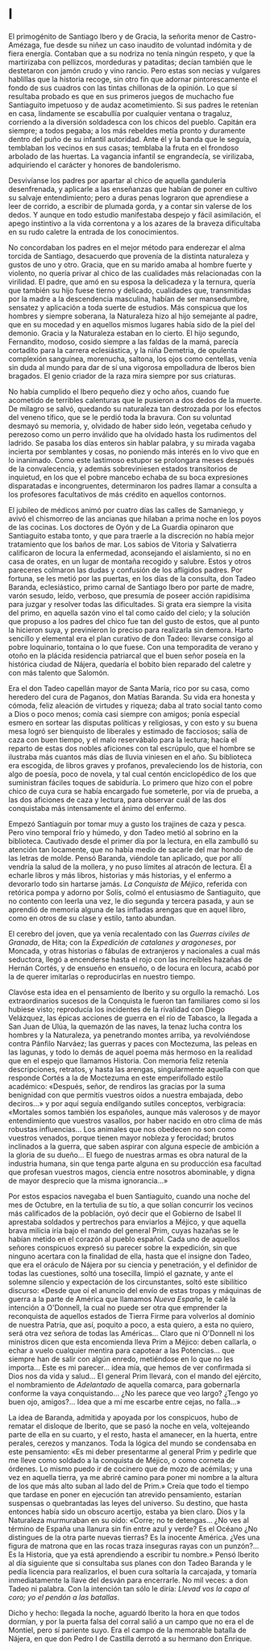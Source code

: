 # I

El primogénito de Santiago Ibero y de Gracia, la señorita menor de
Castro-Amézaga, fue desde su niñez un caso inaudito de voluntad indómita y de
fiera energía. Contaban que a su nodriza no tenía ningún respeto, y que la
martirizaba con pellizcos, mordeduras y pataditas; decían también que le
destetaron con jamón crudo y vino rancio. Pero estas son necias y vulgares
hablillas que la historia recoge, sin otro fin que adornar pintorescamente el
fondo de sus cuadros con las tintas chillonas de la opinión. Lo que sí
resultaba probado es que en sus primeros juegos de muchacho fue Santiaguito
impetuoso y de audaz acometimiento. Si sus padres le retenían en casa,
lindamente se escabullía por cualquier ventana o tragaluz, corriendo a la
diversión soldadesca con los chicos del pueblo. Capitán era siempre; a todos
pegaba; a los más rebeldes metía pronto y duramente dentro del puño de su
infantil autoridad. Ante él y la banda que le seguía, temblaban los vecinos en
sus casas; temblaba la fruta en el frondoso arbolado de las huertas. La
vagancia infantil se engrandecía, se virilizaba, adquiriendo el carácter
y honores de bandolerismo.

Desvivíanse los padres por apartar al chico de aquella gandulería desenfrenada,
y aplicarle a las enseñanzas que habían de poner en cultivo su salvaje
entendimiento; pero a duras penas lograron que aprendiese a leer de corrido,
a escribir de plumada gorda, y a contar sin valerse de los dedos. Y aunque en
todo estudio manifestaba despejo y fácil asimilación, el apego instintivo a la
vida correntona y a los azares de la braveza dificultaba en su rudo caletre la
entrada de los conocimientos.

No concordaban los padres en el mejor método para enderezar el alma torcida de
Santiago, desacuerdo que provenía de la distinta naturaleza y gustos de uno
y otro. Gracia, que en su marido amaba al hombre fuerte y violento, no quería
privar al chico de las cualidades más relacionadas con la virilidad. El padre,
que amó en su esposa la delicadeza y la ternura, quería que también su hijo
fuese tierno y delicado, cualidades que, transmitidas por la madre a la
descendencia masculina, habían de ser mansedumbre, sensatez y aplicación a toda
suerte de estudios. Más conspicua que los hombres y siempre soberana, la
Naturaleza hizo al hijo semejante al padre, que en su mocedad y en aquellos
mismos lugares había sido de la piel del demonio.  Gracia y la Naturaleza
estaban en lo cierto. El hijo segundo, Fernandito, modoso, cosido siempre a las
faldas de la mamá, parecía cortadito para la carrera eclesiástica, y la niña
Demetria, de opulenta complexión sanguínea, morenucha, saltona, los ojos como
centellas, venía sin duda al mundo para dar de sí una vigorosa empolladura de
Iberos bien bragados. El genio criador de la raza mira siempre por sus
criaturas.

No había cumplido el Ibero pequeño diez y ocho años, cuando fue acometido de
terribles calenturas que le pusieron a dos dedos de la muerte. De milagro se
salvó, quedando su naturaleza tan destrozada por los efectos del veneno tífico,
que se le perdió toda la bravura. Con su voluntad desmayó su memoria, y,
olvidado de haber sido león, vegetaba ceñudo y perezoso como un perro inválido
que ha olvidado hasta los rudimentos del ladrido. Se pasaba los días enteros
sin hablar palabra, y su mirada vagaba incierta por semblantes y cosas, no
poniendo más interés en lo vivo que en lo inanimado. Como este lastimoso
estupor se prolongara meses después de la convalecencia, y además sobreviniesen
estados transitorios de inquietud, en los que el pobre mancebo echaba de su
boca expresiones disparatadas e incongruentes, determinaron los padres llamar
a consulta a los profesores facultativos de más crédito en aquellos contornos.

El jubileo de médicos animó por cuatro días las calles de Samaniego, y avivó el
chismorreo de las ancianas que hilaban a prima noche en los poyos de las
cocinas. Los doctores de Oyón y de La Guardia opinaron que Santiaguito estaba
tonto, y que para traerle a la discreción no había mejor tratamiento que los
baños de mar. Los sabios de Vitoria y Salvatierra calificaron de locura la
enfermedad, aconsejando el aislamiento, si no en casa de orates, en un lugar de
montaña recogido y salubre. Estos y otros pareceres colmaron las dudas
y confusión de los afligidos padres. Por fortuna, se les metió por las puertas,
en los días de la consulta, don Tadeo Baranda, eclesiástico, primo carnal de
Santiago Ibero por parte de madre, varón sesudo, leído, verboso, que presumía
de poseer acción rapidísima para juzgar y resolver todas las dificultades. Si
grata era siempre la visita del primo, en aquella sazón vino el tal como caído
del cielo; y la solución que propuso a los padres del chico fue tan del gusto
de estos, que al punto la hicieron suya, y previnieron lo preciso para
realizarla sin demora. Harto sencillo y elemental era el plan curativo de don
Tadeo: llevarse consigo al pobre loquinario, tontaina o lo que fuese. Con una
temporadita de verano y otoño en la plácida residencia patriarcal que el buen
señor poseía en la histórica ciudad de Nájera, quedaría el bobito bien reparado
del caletre y con más talento que Salomón.

Era el don Tadeo capellán mayor de Santa María, rico por su casa, como heredero
del cura de Paganos, don Matías Baranda. Su vida era honesta y cómoda, feliz
aleación de virtudes y riqueza; daba al trato social tanto como a Dios o poco
menos; comía casi siempre con amigos; ponía especial esmero en sortear las
disputas políticas y religiosas, y con esto y su buena mesa logró ser
bienquisto de liberales y estimado de facciosos; salía de caza con buen tiempo,
y el malo reservábalo para la lectura; hacía el reparto de estas dos nobles
aficiones con tal escrúpulo, que el hombre se ilustraba más cuantos más días de
lluvia viniesen en el año. Su biblioteca era escogida, de libros graves
y profanos, prevaleciendo los de historia, con algo de poesía, poco de novela,
y tal cual centón enciclopédico de los que suministran fáciles toques de
sabiduría. Lo primero que hizo con el pobre chico de cuya cura se había
encargado fue someterle, por vía de prueba, a las dos aficiones de caza
y lectura, para observar cuál de las dos conquistaba más intensamente el ánimo
del enfermo.

Empezó Santiaguín por tomar muy a gusto los trajines de caza y pesca. Pero vino
temporal frío y húmedo, y don Tadeo metió al sobrino en la biblioteca.
Cautivado desde el primer día por la lectura, en ella zambulló su atención tan
locamente, que no había medio de sacarle del mar hondo de las letras de molde.
Pensó Baranda, viéndole tan aplicado, que por allí vendría la salud de la
mollera, y no puso límites al atracón de lectura. Él a echarle libros y más
libros, historias y más historias, y el enfermo a devorarlo todo sin hartarse
jamás. *La Conquista de Méjico*, referida con retórica pompa y adorno por
Solís, colmó el entusiasmo de Santiaguito, que no contento con leerla una vez,
le dio segunda y tercera pasada, y aun se aprendió de memoria alguna de las
infladas arengas que en aquel libro, como en otros de su clase y estilo, tanto
abundan.

El cerebro del joven, que ya venía recalentado con las *Guerras civiles de
Granada*, de Hita; con la *Expedición de catalanes y aragoneses*, por Moncada,
y otras historias o fábulas de extranjeros y nacionales a cual más seductora,
llegó a encenderse hasta el rojo con las increíbles hazañas de Hernán Cortés,
y de ensueño en ensueño, o de locura en locura, acabó por la de querer
imitarlas o reproducirlas en nuestro tiempo.

Clavóse esta idea en el pensamiento de Iberito y su orgullo la remachó. Los
extraordinarios sucesos de la Conquista le fueron tan familiares como si los
hubiese visto; reproducía los incidentes de la rivalidad con Diego Velázquez,
las épicas acciones de guerra en el río de Tabasco, la llegada a San Juan de
Ulúa, la quemazón de las naves, la tenaz lucha contra los hombres y la
Naturaleza, ya penetrando montes arriba, ya revolviéndose contra Pánfilo
Narváez; las guerras y paces con Moctezuma, las peleas en las lagunas, y todo
lo demás de aquel poema más hermoso en la realidad que en el espejo que
llamamos Historia. Con memoria feliz retenía descripciones, retratos, y hasta
las arengas, singularmente aquella con que responde Cortés a la de Moctezuma en
este emperifollado estilo académico: «Después, señor, de rendiros las gracias
por la suma benignidad con que permitís vuestros oídos a nuestra embajada, debo
deciros...» y por aquí seguía endilgando sutiles conceptos, verbigracia:
«Mortales somos también los españoles, aunque más valerosos y de mayor
entendimiento que vuestros vasallos, por haber nacido en otro clima de más
robustas influencias... Los animales que nos obedecen no son como vuestros
venados, porque tienen mayor nobleza y ferocidad; brutos inclinados a la
guerra, que saben aspirar con alguna especie de ambición a la gloria de su
dueño... El fuego de nuestras armas es obra natural de la industria humana, sin
que tenga parte alguna en su producción esa facultad que profesan vuestros
magos, ciencia entre nosotros abominable, y digna de mayor desprecio que la
misma ignorancia...»

Por estos espacios navegaba el buen Santiaguito, cuando una noche del mes de
Octubre, en la tertulia de su tío, a que solían concurrir los vecinos más
calificados de la población, oyó decir que el Gobierno de Isabel II aprestaba
soldados y pertrechos para enviarlos a Méjico, y que aquella brava milicia iría
bajo el mando del general Prim, cuyas hazañas se le habían metido en el corazón
al pueblo español. Cada uno de aquellos señores conspicuos expresó su parecer
sobre la expedición, sin que ninguno acertara con la finalidad de ella, hasta
que el insigne don Tadeo, que era el oráculo de Nájera por su ciencia
y penetración, y el definidor de todas las cuestiones, soltó una tosecilla,
limpió el gaznate, y ante el solemne silencio y expectación de los
circunstantes, soltó este sibilítico discurso: «Desde que oí el anuncio del
envío de estas tropas y máquinas de guerra a la parte de América que llamamos
*Nueva España*, le calé la intención a O'Donnell, la cual no puede ser otra que
emprender la reconquista de aquellos estados de Tierra Firme para volverlos al
dominio de nuestra Patria, que así, poquito a poco, a esta quiero, a esta no
quiero, será otra vez señora de todas las Américas... Claro que ni O'Donnell ni
los ministros dicen que esta encomienda lleva Prim a Méjico: deben callarla,
o echar a vuelo cualquier mentira para capotear a las Potencias... que siempre
han de salir con algún enredo, metiéndose en lo que no les importa... Este es
mi parecer... idea mía, que hemos de ver confirmada si Dios nos da vida
y salud... El general Prim llevará, con el mando del ejército, el nombramiento
de *Adelantado* de aquella comarca, para gobernarla conforme la vaya
conquistando... ¿No les parece que veo largo? ¿Tengo yo buen ojo, amigos?...
Idea que a mí me escarbe entre cejas, no falla...»

La idea de Baranda, admitida y apoyada por los conspicuos, hubo de rematar el
disloque de Iberito, que se pasó la noche en vela, voltejeando parte de ella en
su cuarto, y el resto, hasta el amanecer, en la huerta, entre perales, cerezos
y manzanos. Toda la lógica del mundo se condensaba en este pensamiento: «Es mi
deber presentarme al general Prim y pedirle que me lleve como soldado a la
conquista de Méjico, o como corneta de órdenes. Lo mismo puedo ir de cocinero
que de mozo de acémilas; y una vez en aquella tierra, ya me abriré camino para
poner mi nombre a la altura de los que más alto suban al lado del de Prim.»
Creía que todo el tiempo que tardase en poner en ejecución tan atrevido
pensamiento, estarían suspensas o quebrantadas las leyes del universo. Su
destino, que hasta entonces había sido un obscuro acertijo, estaba ya bien
claro. Dios y la Naturaleza murmuraban en su oído: «Corre; no te detengas...
¿No ves al término de España una llanura sin fin entre azul y verde? Es el
Océano ¿No distingues de la otra parte nuevas tierras? Es la inocente América.
¿Ves una figura de matrona que en las rocas traza inseguras rayas con un
punzón?... Es la Historia, que ya está aprendiendo a escribir tu nombre.» Pensó
Iberito al día siguiente que si consultaba sus planes con don Tadeo Baranda
y le pedía licencia para realizarlos, el buen cura soltaría la carcajada,
y tomaría inmediatamente la llave del desván para encerrarle. No mil veces:
a don Tadeo ni palabra. Con la intención tan sólo le diría: *Llevad vos la capa
al coro; yo el pendón a las batallas*.

Dicho y hecho: llegada la noche, aguardó Iberito la hora en que todos dormían,
y por la puerta falsa del corral salió a un campo que no era el de Montiel,
pero sí pariente suyo. Era el campo de la memorable batalla de Nájera, en que
don Pedro I de Castilla derrotó a su hermano don Enrique.
